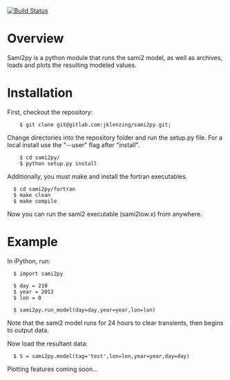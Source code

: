 [![Build Status](https://travis-ci.com/jklenzing/sami2py.svg?branch=develop)](https://travis-ci.com/jklenzing/sami2py)

# Overview

Sami2py is a python module that runs the sami2 model, as well as archives, loads and plots the resulting modeled values.

# Installation

First, checkout the repository:

```
    $ git clone git@gitlab.com:jklenzing/sami2py.git;
```

Change directories into the repository folder and run the setup.py file.  For
a local install use the "--user" flag after "install".

```
    $ cd sami2py/
    $ python setup.py install
```

Additionally, you must make and install the fortran executables.

```
  $ cd sami2py/fortran
  $ make clean
  $ make compile
```

Now you can run the sami2 executable (sami2low.x) from anywhere.

# Example

In iPython, run:

```
  $ import sami2py

  $ day = 210
  $ year = 2012
  $ lon = 0

  $ sami2py.run_model(day=day,year=year,lon=lon)
```
Note that the sami2 model runs for 24 hours to clear transients, then begins to output data.

Now load the resultant data:

```
  $ S = sami2py.model(tag='test',lon=lon,year=year,day=day)

```

Plotting features coming soon...
